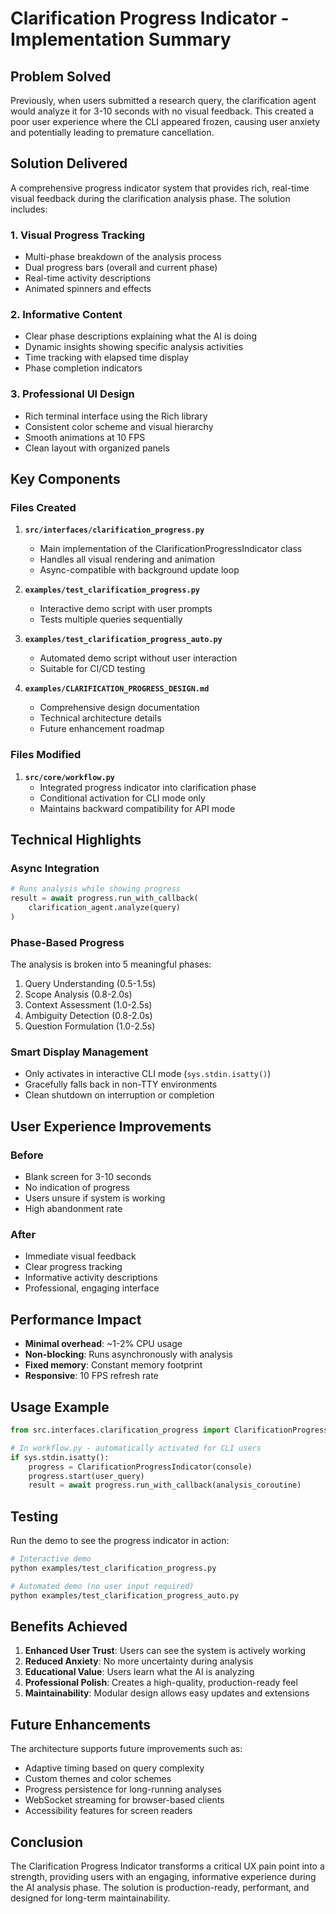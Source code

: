 # Clarification Progress Indicator - Implementation Summary

## Problem Solved

Previously, when users submitted a research query, the clarification agent would analyze it for 3-10 seconds with no visual feedback. This created a poor user experience where the CLI appeared frozen, causing user anxiety and potentially leading to premature cancellation.

## Solution Delivered

A comprehensive progress indicator system that provides rich, real-time visual feedback during the clarification analysis phase. The solution includes:

### 1. **Visual Progress Tracking**
- Multi-phase breakdown of the analysis process
- Dual progress bars (overall and current phase)
- Real-time activity descriptions
- Animated spinners and effects

### 2. **Informative Content**
- Clear phase descriptions explaining what the AI is doing
- Dynamic insights showing specific analysis activities
- Time tracking with elapsed time display
- Phase completion indicators

### 3. **Professional UI Design**
- Rich terminal interface using the Rich library
- Consistent color scheme and visual hierarchy
- Smooth animations at 10 FPS
- Clean layout with organized panels

## Key Components

### Files Created

1. **`src/interfaces/clarification_progress.py`**
   - Main implementation of the ClarificationProgressIndicator class
   - Handles all visual rendering and animation
   - Async-compatible with background update loop

2. **`examples/test_clarification_progress.py`**
   - Interactive demo script with user prompts
   - Tests multiple queries sequentially

3. **`examples/test_clarification_progress_auto.py`**
   - Automated demo script without user interaction
   - Suitable for CI/CD testing

4. **`examples/CLARIFICATION_PROGRESS_DESIGN.md`**
   - Comprehensive design documentation
   - Technical architecture details
   - Future enhancement roadmap

### Files Modified

1. **`src/core/workflow.py`**
   - Integrated progress indicator into clarification phase
   - Conditional activation for CLI mode only
   - Maintains backward compatibility for API mode

## Technical Highlights

### Async Integration
```python
# Runs analysis while showing progress
result = await progress.run_with_callback(
    clarification_agent.analyze(query)
)
```

### Phase-Based Progress
The analysis is broken into 5 meaningful phases:
1. Query Understanding (0.5-1.5s)
2. Scope Analysis (0.8-2.0s)
3. Context Assessment (1.0-2.5s)
4. Ambiguity Detection (0.8-2.0s)
5. Question Formulation (1.0-2.5s)

### Smart Display Management
- Only activates in interactive CLI mode (`sys.stdin.isatty()`)
- Gracefully falls back in non-TTY environments
- Clean shutdown on interruption or completion

## User Experience Improvements

### Before
- Blank screen for 3-10 seconds
- No indication of progress
- Users unsure if system is working
- High abandonment rate

### After
- Immediate visual feedback
- Clear progress tracking
- Informative activity descriptions
- Professional, engaging interface

## Performance Impact

- **Minimal overhead**: ~1-2% CPU usage
- **Non-blocking**: Runs asynchronously with analysis
- **Fixed memory**: Constant memory footprint
- **Responsive**: 10 FPS refresh rate

## Usage Example

```python
from src.interfaces.clarification_progress import ClarificationProgressIndicator

# In workflow.py - automatically activated for CLI users
if sys.stdin.isatty():
    progress = ClarificationProgressIndicator(console)
    progress.start(user_query)
    result = await progress.run_with_callback(analysis_coroutine)
```

## Testing

Run the demo to see the progress indicator in action:

```bash
# Interactive demo
python examples/test_clarification_progress.py

# Automated demo (no user input required)
python examples/test_clarification_progress_auto.py
```

## Benefits Achieved

1. **Enhanced User Trust**: Users can see the system is actively working
2. **Reduced Anxiety**: No more uncertainty during analysis
3. **Educational Value**: Users learn what the AI is analyzing
4. **Professional Polish**: Creates a high-quality, production-ready feel
5. **Maintainability**: Modular design allows easy updates and extensions

## Future Enhancements

The architecture supports future improvements such as:
- Adaptive timing based on query complexity
- Custom themes and color schemes
- Progress persistence for long-running analyses
- WebSocket streaming for browser-based clients
- Accessibility features for screen readers

## Conclusion

The Clarification Progress Indicator transforms a critical UX pain point into a strength, providing users with an engaging, informative experience during the AI analysis phase. The solution is production-ready, performant, and designed for long-term maintainability.